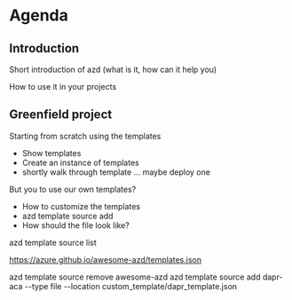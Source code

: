 # Agenda

## Introduction

Short introduction of azd (what is it, how can it help you)

How to use it in your projects

## Greenfield project

Starting from scratch using the templates

- Show templates
- Create an instance of templates
- shortly walk through template ... maybe deploy one

But you to use our own templates?

- How to customize the templates
- azd template source add
- How should the file look like?

azd template source list

https://azure.github.io/awesome-azd/templates.json

azd template source remove awesome-azd
azd template source add dapr-aca --type file --location custom_template/dapr_template.json